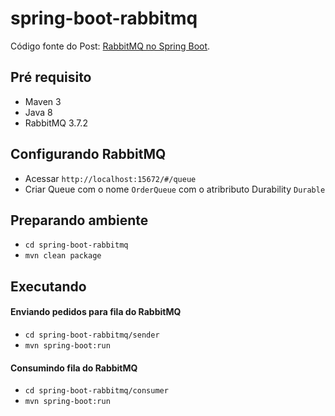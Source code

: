 # spring-boot-rabbitmq

Código fonte do Post: [RabbitMQ no Spring Boot](https://wp.me/p5RSbg-jZ).

## Pré requisito

- Maven 3
- Java 8
- RabbitMQ 3.7.2

## Configurando RabbitMQ

- Acessar ```http://localhost:15672/#/queue```
- Criar Queue com o nome ```OrderQueue``` com o atribributo Durability ```Durable```

## Preparando ambiente

- ```cd spring-boot-rabbitmq```
- ```mvn clean package```

## Executando 

#### Enviando pedidos para fila do RabbitMQ

- ```cd spring-boot-rabbitmq/sender```
- ```mvn spring-boot:run```


#### Consumindo fila do RabbitMQ

- ```cd spring-boot-rabbitmq/consumer```
- ```mvn spring-boot:run```
